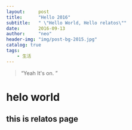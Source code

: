 ```yaml
---
layout:     post
title:      "Hello 2016"
subtitle:   " \"Hello World, Hello relatos\""
date:       2016-09-13
author:     "neo"
header-img: "img/post-bg-2015.jpg"
catalog: true
tags:
    - 生活
---
```


> “Yeah It's on. ”




# helo world

## this is relatos page

